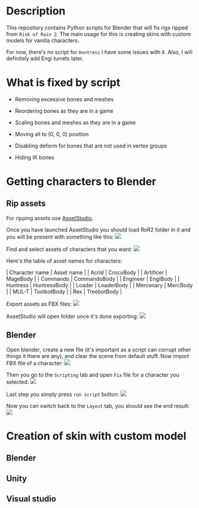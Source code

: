 # Description
This repository contains Python scripts for Blender that will fix rigs ripped from `Risk of Rain 2`.
The main usage for this is creating skins with custom models for vanilla characters.

For now, there's no script for `Huntress` I have some issues with it.
Also, I will definitely add Engi turrets later.

# What is fixed by script

* Removing excessive bones and meshes

* Reordering bones as they are in a game

* Scaling bones and meshes as they are in a game

* Moving all to (0, 0, 0) position

* Disabling deform for bones that are not used in vertex groups

* Hiding IK bones

# Getting characters to Blender
## Rip assets
For ripping assets use [AssetStudio](https://github.com/Perfare/AssetStudio/releases/tag/v0.14.0).

Once you have launched AssetStudio you should load RoR2 folder in it and you will be present with something like this:
![](/GuidScreenshots/OpenAssetStudio.jpg?raw=true)

Find and select assets of characters that you want:
![](/GuidScreenshots/SelectAssets.jpg?raw=true)

Here's the table of asset names for characters:

| Character name | Asset name   |
| Acrid          | CrocoBody    |
| Artificer      | MageBody     |
| Commando       | CommandoBody |
| Engineer       | EngiBody     |
| Huntress       | HuntressBody |
| Loader         | LoaderBody   |
| Mercenary      | MercBody     |
| MUL-T          | ToolbotBody  |
| Rex            | TreebotBody  |

Export assets as FBX files:
![](/GuidScreenshots/ExportAssets.jpg?raw=true)

AssetStudio will open folder once it's done exporting:
![](/GuidScreenshots/AssetsFolder.jpg?raw=true)

## Blender
Open blender, create a new file (it's important as a script can corrupt other things it there are any), and clear the scene from default stuff.
Now import FBX file of a character:
![](/GuidScreenshots/ImportFBX.jpg?raw=true)

Then you go to the `Scripting` tab and open `Fix` file for a character you selected:
![](/GuidScreenshots/ScriptingTab.jpg?raw=true)

Last step you simply press `run script` button:
![](/GuidScreenshots/RunScript.jpg?raw=true)

Now you can switch back to the `Layout` tab, you should see the end result:
![](/GuidScreenshots/EndResult.jpg?raw=true)

# Creation of skin with custom model
## Blender
## Unity
## Visual studio